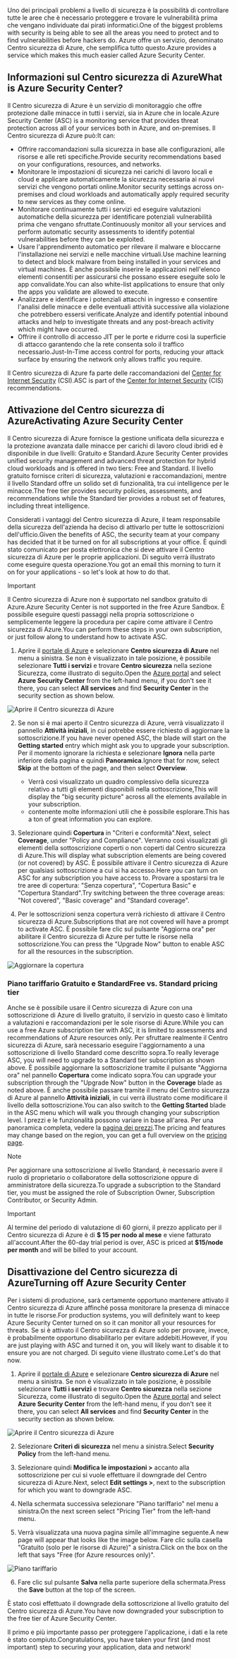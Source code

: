 <span data-ttu-id="16389-101">Uno dei principali problemi a livello di sicurezza è la possibilità di controllare tutte le aree che è necessario proteggere e trovare le vulnerabilità prima che vengano individuate dai pirati informatici.</span><span class="sxs-lookup"><span data-stu-id="16389-101">One of the biggest problems with security is being able to see all the areas you need to protect and to find vulnerabilities before hackers do.</span></span> <span data-ttu-id="16389-102">Azure offre un servizio, denominato Centro sicurezza di Azure, che semplifica tutto questo.</span><span class="sxs-lookup"><span data-stu-id="16389-102">Azure provides a service which makes this much easier called Azure Security Center.</span></span>

## <a name="what-is-azure-security-center"></a><span data-ttu-id="16389-103">Informazioni sul Centro sicurezza di Azure</span><span class="sxs-lookup"><span data-stu-id="16389-103">What is Azure Security Center?</span></span>

<span data-ttu-id="16389-104">Il Centro sicurezza di Azure è un servizio di monitoraggio che offre protezione dalle minacce in tutti i servizi, sia in Azure che in locale.</span><span class="sxs-lookup"><span data-stu-id="16389-104">Azure Security Center (ASC) is a monitoring service that provides threat protection across all of your services both in Azure, and on-premises.</span></span> <span data-ttu-id="16389-105">Il Centro sicurezza di Azure può:</span><span class="sxs-lookup"><span data-stu-id="16389-105">It can:</span></span>

- <span data-ttu-id="16389-106">Offrire raccomandazioni sulla sicurezza in base alle configurazioni, alle risorse e alle reti specifiche.</span><span class="sxs-lookup"><span data-stu-id="16389-106">Provide security recommendations based on your configurations, resources, and networks.</span></span>
- <span data-ttu-id="16389-107">Monitorare le impostazioni di sicurezza nei carichi di lavoro locali e cloud e applicare automaticamente la sicurezza necessaria ai nuovi servizi che vengono portati online.</span><span class="sxs-lookup"><span data-stu-id="16389-107">Monitor security settings across on-premises and cloud workloads and automatically apply required security to new services as they come online.</span></span>
- <span data-ttu-id="16389-108">Monitorare continuamente tutti i servizi ed eseguire valutazioni automatiche della sicurezza per identificare potenziali vulnerabilità prima che vengano sfruttate.</span><span class="sxs-lookup"><span data-stu-id="16389-108">Continuously monitor all your services and perform automatic security assessments to identify potential vulnerabilities before they can be exploited.</span></span>
- <span data-ttu-id="16389-109">Usare l'apprendimento automatico per rilevare il malware e bloccarne l'installazione nei servizi e nelle macchine virtuali.</span><span class="sxs-lookup"><span data-stu-id="16389-109">Use machine learning to detect and block malware from being installed in your services and virtual machines.</span></span> <span data-ttu-id="16389-110">È anche possibile inserire le applicazioni nell'elenco elementi consentiti per assicurarsi che possano essere eseguite solo le app convalidate.</span><span class="sxs-lookup"><span data-stu-id="16389-110">You can also white-list applications to ensure that only the apps you validate are allowed to execute.</span></span>
- <span data-ttu-id="16389-111">Analizzare e identificare i potenziali attacchi in ingresso e consentire l'analisi delle minacce e delle eventuali attività successive alla violazione che potrebbero essersi verificate.</span><span class="sxs-lookup"><span data-stu-id="16389-111">Analyze and identify potential inbound attacks and help to investigate threats and any post-breach activity which might have occurred.</span></span>
- <span data-ttu-id="16389-112">Offrire il controllo di accesso JIT per le porte e ridurre così la superficie di attacco garantendo che la rete consenta solo il traffico necessario.</span><span class="sxs-lookup"><span data-stu-id="16389-112">Just-In-Time access control for ports, reducing your attack surface by ensuring the network only allows traffic you require.</span></span>

<span data-ttu-id="16389-113">Il Centro sicurezza di Azure fa parte delle raccomandazioni del [Center for Internet Security](https://www.cisecurity.org/cis-benchmarks/) (CSI).</span><span class="sxs-lookup"><span data-stu-id="16389-113">ASC is part of the [Center for Internet Security](https://www.cisecurity.org/cis-benchmarks/) (CIS) recommendations.</span></span>

## <a name="activating-azure-security-center"></a><span data-ttu-id="16389-114">Attivazione del Centro sicurezza di Azure</span><span class="sxs-lookup"><span data-stu-id="16389-114">Activating Azure Security Center</span></span>

<span data-ttu-id="16389-115">Il Centro sicurezza di Azure fornisce la gestione unificata della sicurezza e la protezione avanzata dalle minacce per carichi di lavoro cloud ibridi ed è disponibile in due livelli: Gratuito e Standard.</span><span class="sxs-lookup"><span data-stu-id="16389-115">Azure Security Center provides unified security management and advanced threat protection for hybrid cloud workloads and is offered in two tiers: Free and Standard.</span></span> <span data-ttu-id="16389-116">Il livello gratuito fornisce criteri di sicurezza, valutazioni e raccomandazioni, mentre il livello Standard offre un solido set di funzionalità, tra cui intelligence per le minacce.</span><span class="sxs-lookup"><span data-stu-id="16389-116">The free tier provides security policies, assessments, and recommendations while the Standard tier provides a robust set of features, including threat intelligence.</span></span>

<span data-ttu-id="16389-117">Considerati i vantaggi del Centro sicurezza di Azure, il team responsabile della sicurezza dell'azienda ha deciso di attivarlo per tutte le sottoscrizioni dell'ufficio.</span><span class="sxs-lookup"><span data-stu-id="16389-117">Given the benefits of ASC, the security team at your company has decided that it be turned on for all subscriptions at your office.</span></span> <span data-ttu-id="16389-118">È quindi stato comunicato per posta elettronica che si deve attivare il Centro sicurezza di Azure per le proprie applicazioni. Di seguito verrà illustrato come eseguire questa operazione.</span><span class="sxs-lookup"><span data-stu-id="16389-118">You got an email this morning to turn it on for your applications - so let's look at how to do that.</span></span>

> [!IMPORTANT]
> <span data-ttu-id="16389-119">Il Centro sicurezza di Azure non è supportato nel sandbox gratuito di Azure.</span><span class="sxs-lookup"><span data-stu-id="16389-119">Azure Security Center is not supported in the free Azure Sandbox.</span></span> <span data-ttu-id="16389-120">È possibile eseguire questi passaggi nella propria sottoscrizione o semplicemente leggere la procedura per capire come attivare il Centro sicurezza di Azure.</span><span class="sxs-lookup"><span data-stu-id="16389-120">You can perform these steps in your own subscription, or just follow along to understand how to activate ASC.</span></span>

1. <span data-ttu-id="16389-121">Aprire il [portale di Azure](https://portal.azure.com?azure-portal=true) e selezionare **Centro sicurezza di Azure** nel menu a sinistra. Se non è visualizzato in tale posizione, è possibile selezionare **Tutti i servizi** e trovare **Centro sicurezza** nella sezione Sicurezza, come illustrato di seguito.</span><span class="sxs-lookup"><span data-stu-id="16389-121">Open the [Azure portal](https://portal.azure.com?azure-portal=true) and select **Azure Security Center** from the left-hand menu, if you don't see it there, you can select **All services** and find **Security Center** in the security section as shown below.</span></span>

![Aprire il Centro sicurezza di Azure](../media/2-ASC-Menu.png)

2. <span data-ttu-id="16389-123">Se non si è mai aperto il Centro sicurezza di Azure, verrà visualizzato il pannello **Attività iniziali**, in cui potrebbe essere richiesto di aggiornare la sottoscrizione.</span><span class="sxs-lookup"><span data-stu-id="16389-123">If you have never opened ASC, the blade will start on the **Getting started** entry which might ask you to upgrade your subscription.</span></span> <span data-ttu-id="16389-124">Per il momento ignorare la richiesta e selezionare **Ignora** nella parte inferiore della pagina e quindi **Panoramica**.</span><span class="sxs-lookup"><span data-stu-id="16389-124">Ignore that for now, select **Skip** at the bottom of the page, and then select **Overview**.</span></span>
    - <span data-ttu-id="16389-125">Verrà così visualizzato un quadro complessivo della sicurezza relativo a tutti gli elementi disponibili nella sottoscrizione,</span><span class="sxs-lookup"><span data-stu-id="16389-125">This will display the "big security picture" across all the elements available in your subscription.</span></span>
    - <span data-ttu-id="16389-126">contenente molte informazioni utili che è possibile esplorare.</span><span class="sxs-lookup"><span data-stu-id="16389-126">This has a ton of great information you can explore.</span></span>

3. <span data-ttu-id="16389-127">Selezionare quindi **Copertura** in "Criteri e conformità".</span><span class="sxs-lookup"><span data-stu-id="16389-127">Next, select **Coverage**, under "Policy and Compliance".</span></span> <span data-ttu-id="16389-128">Verranno così visualizzati gli elementi della sottoscrizione coperti o non coperti dal Centro sicurezza di Azure.</span><span class="sxs-lookup"><span data-stu-id="16389-128">This will display what subscription elements are being covered (or not covered) by ASC.</span></span> <span data-ttu-id="16389-129">È possibile attivare il Centro sicurezza di Azure per qualsiasi sottoscrizione a cui si ha accesso.</span><span class="sxs-lookup"><span data-stu-id="16389-129">Here you can turn on ASC for any subscription you have access to.</span></span> <span data-ttu-id="16389-130">Provare a spostarsi tra le tre aree di copertura: "Senza copertura", "Copertura Basic" e "Copertura Standard".</span><span class="sxs-lookup"><span data-stu-id="16389-130">Try switching between the three coverage areas: "Not covered", "Basic coverage" and "Standard coverage".</span></span>

4. <span data-ttu-id="16389-131">Per le sottoscrizioni senza copertura verrà richiesto di attivare il Centro sicurezza di Azure.</span><span class="sxs-lookup"><span data-stu-id="16389-131">Subscriptions that are not covered will have a prompt to activate ASC.</span></span> <span data-ttu-id="16389-132">È possibile fare clic sul pulsante "Aggiorna ora" per abilitare il Centro sicurezza di Azure per tutte le risorse nella sottoscrizione.</span><span class="sxs-lookup"><span data-stu-id="16389-132">You can press the "Upgrade Now" button to enable ASC for all the resources in the subscription.</span></span>

![Aggiornare la copertura](../media/2-Upgrade-Now.png)

### <a name="free-vs-standard-pricing-tier"></a><span data-ttu-id="16389-134">Piano tariffario Gratuito e Standard</span><span class="sxs-lookup"><span data-stu-id="16389-134">Free vs. Standard pricing tier</span></span>

<span data-ttu-id="16389-135">Anche se è possibile usare il Centro sicurezza di Azure con una sottoscrizione di Azure di livello gratuito, il servizio in questo caso è limitato a valutazioni e raccomandazioni per le sole risorse di Azure.</span><span class="sxs-lookup"><span data-stu-id="16389-135">While you can use a free Azure subscription tier with ASC, it is limited to assessments and recommendations of Azure resources only.</span></span> <span data-ttu-id="16389-136">Per sfruttare realmente il Centro sicurezza di Azure, sarà necessario eseguire l'aggiornamento a una sottoscrizione di livello Standard come descritto sopra.</span><span class="sxs-lookup"><span data-stu-id="16389-136">To really leverage ASC, you will need to upgrade to a Standard tier subscription as shown above.</span></span> <span data-ttu-id="16389-137">È possibile aggiornare la sottoscrizione tramite il pulsante "Aggiorna ora" nel pannello **Copertura** come indicato sopra.</span><span class="sxs-lookup"><span data-stu-id="16389-137">You can upgrade your subscription through the "Upgrade Now" button in the **Coverage** blade as noted above.</span></span> <span data-ttu-id="16389-138">È anche possibile passare tramite il menu del Centro sicurezza di Azure al pannello **Attività iniziali**, in cui verrà illustrato come modificare il livello della sottoscrizione.</span><span class="sxs-lookup"><span data-stu-id="16389-138">You can also switch to the **Getting Started** blade in the ASC menu which will walk you through changing your subscription level.</span></span> <span data-ttu-id="16389-139">I prezzi e le funzionalità possono variare in base all'area. Per una panoramica completa, vedere la [pagina dei prezzi](https://azure.microsoft.com/pricing/details/security-center/).</span><span class="sxs-lookup"><span data-stu-id="16389-139">The pricing and features may change based on the region, you can get a full overview on the [pricing page](https://azure.microsoft.com/pricing/details/security-center/).</span></span> 

> [!NOTE]
> <span data-ttu-id="16389-140">Per aggiornare una sottoscrizione al livello Standard, è necessario avere il ruolo di proprietario o collaboratore della sottoscrizione oppure di amministratore della sicurezza.</span><span class="sxs-lookup"><span data-stu-id="16389-140">To upgrade a subscription to the Standard tier, you must be assigned the role of Subscription Owner, Subscription Contributor, or Security Admin.</span></span>

> [!IMPORTANT]
> <span data-ttu-id="16389-141">Al termine del periodo di valutazione di 60 giorni, il prezzo applicato per il Centro sicurezza di Azure è di **$ 15 per nodo al mese** e viene fatturato all'account.</span><span class="sxs-lookup"><span data-stu-id="16389-141">After the 60-day trial period is over, ASC is priced at **$15/node per month** and will be billed to your account.</span></span>

## <a name="turning-off-azure-security-center"></a><span data-ttu-id="16389-142">Disattivazione del Centro sicurezza di Azure</span><span class="sxs-lookup"><span data-stu-id="16389-142">Turning off Azure Security Center</span></span>

<span data-ttu-id="16389-143">Per i sistemi di produzione, sarà certamente opportuno mantenere attivato il Centro sicurezza di Azure affinché possa monitorare la presenza di minacce in tutte le risorse.</span><span class="sxs-lookup"><span data-stu-id="16389-143">For production systems, you will definitely want to keep Azure Security Center turned on so it can monitor all your resources for threats.</span></span> <span data-ttu-id="16389-144">Se si è attivato il Centro sicurezza di Azure solo per provare, invece, è probabilmente opportuno disabilitarlo per evitare addebiti.</span><span class="sxs-lookup"><span data-stu-id="16389-144">However, if you are just playing with ASC and turned it on, you will likely want to disable it to ensure you are not charged.</span></span> <span data-ttu-id="16389-145">Di seguito viene illustrato come.</span><span class="sxs-lookup"><span data-stu-id="16389-145">Let's do that now.</span></span>

1. <span data-ttu-id="16389-146">Aprire il [portale di Azure](https://portal.azure.com?azure-portal=true) e selezionare **Centro sicurezza di Azure** nel menu a sinistra. Se non è visualizzato in tale posizione, è possibile selezionare **Tutti i servizi** e trovare **Centro sicurezza** nella sezione Sicurezza, come illustrato di seguito.</span><span class="sxs-lookup"><span data-stu-id="16389-146">Open the [Azure portal](https://portal.azure.com?azure-portal=true) and select **Azure Security Center** from the left-hand menu, if you don't see it there, you can select **All services** and find **Security Center** in the security section as shown below.</span></span>

![Aprire il Centro sicurezza di Azure](../media/2-ASC-Menu.png)

2. <span data-ttu-id="16389-148">Selezionare **Criteri di sicurezza** nel menu a sinistra.</span><span class="sxs-lookup"><span data-stu-id="16389-148">Select **Security Policy** from the left-hand menu.</span></span>

3. <span data-ttu-id="16389-149">Selezionare quindi **Modifica le impostazioni >** accanto alla sottoscrizione per cui si vuole effettuare il downgrade del Centro sicurezza di Azure.</span><span class="sxs-lookup"><span data-stu-id="16389-149">Next, select **Edit settings >**, next to the subscription for which you want to downgrade ASC.</span></span>

4. <span data-ttu-id="16389-150">Nella schermata successiva selezionare "Piano tariffario" nel menu a sinistra.</span><span class="sxs-lookup"><span data-stu-id="16389-150">On the next screen select "Pricing Tier" from the left-hand menu.</span></span>

5. <span data-ttu-id="16389-151">Verrà visualizzata una nuova pagina simile all'immagine seguente.</span><span class="sxs-lookup"><span data-stu-id="16389-151">A new page will appear that looks like the image below.</span></span> <span data-ttu-id="16389-152">Fare clic sulla casella "Gratuito (solo per le risorse di Azure)" a sinistra.</span><span class="sxs-lookup"><span data-stu-id="16389-152">Click on the box on the left that says "Free (for Azure resources only)".</span></span>

![Piano tariffario](../media/2-Pricing-Tier.png)

6. <span data-ttu-id="16389-154">Fare clic sul pulsante **Salva** nella parte superiore della schermata.</span><span class="sxs-lookup"><span data-stu-id="16389-154">Press the **Save** button at the top of the screen.</span></span>

<span data-ttu-id="16389-155">È stato così effettuato il downgrade della sottoscrizione al livello gratuito del Centro sicurezza di Azure.</span><span class="sxs-lookup"><span data-stu-id="16389-155">You have now downgraded your subscription to the free tier of Azure Security Center.</span></span>

<span data-ttu-id="16389-156">Il primo e più importante passo per proteggere l'applicazione, i dati e la rete è stato compiuto.</span><span class="sxs-lookup"><span data-stu-id="16389-156">Congratulations, you have taken your first (and most important) step to securing your application, data and network!</span></span>